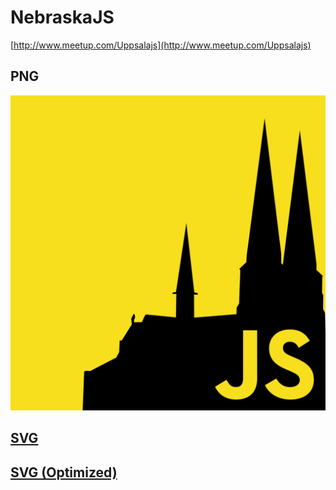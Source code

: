# NebraskaJS
[http://www.meetup.com/Uppsalajs](http://www.meetup.com/Uppsalajs)

## PNG

![](uppsalajs.png)

## [SVG](uppsalajs.svg)

## [SVG (Optimized)](uppsalajs.min.svg)